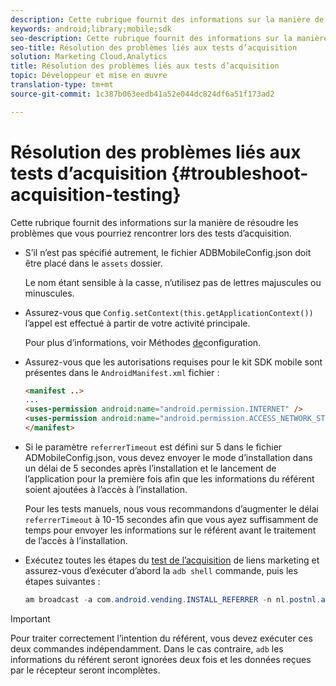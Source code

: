 ```yaml
---
description: Cette rubrique fournit des informations sur la manière de résoudre les problèmes que vous pourriez rencontrer lors des tests d’acquisition.
keywords: android;library;mobile;sdk
seo-description: Cette rubrique fournit des informations sur la manière de résoudre les problèmes que vous pourriez rencontrer lors des tests d’acquisition.
seo-title: Résolution des problèmes liés aux tests d’acquisition
solution: Marketing Cloud,Analytics
title: Résolution des problèmes liés aux tests d’acquisition
topic: Développeur et mise en œuvre
translation-type: tm+mt
source-git-commit: 1c387b063eedb41a52e044dc824df6a51f173ad2

---
```



# Résolution des problèmes liés aux tests d’acquisition {#troubleshoot-acquisition-testing}

Cette rubrique fournit des informations sur la manière de résoudre les problèmes que vous pourriez rencontrer lors des tests d’acquisition.

* S’il n’est pas spécifié autrement, le fichier ADBMobileConfig.json doit être placé dans le `assets` dossier.

   Le nom étant sensible à la casse, n’utilisez pas de lettres majuscules ou minuscules.

* Assurez-vous que `Config.setContext(this.getApplicationContext())` l’appel est effectué à partir de votre activité principale.

   Pour plus d’informations, voir Méthodes [de](https://docs.adobe.com/content/help/en/mobile-services/android/configuration-android/methods.html)configuration.

* Assurez-vous que les autorisations requises pour le kit SDK mobile sont présentes dans le `AndroidManifest.xml` fichier :

   ```html
   <manifest ..>
   ... 
   <uses-permission android:name="android.permission.INTERNET" />
   <uses-permission android:name="android.permission.ACCESS_NETWORK_STATE" />
   </manifest>
   ```

* Si le paramètre `referrerTimeout` est défini sur 5 dans le fichier ADMobileConfig.json, vous devez envoyer le mode d’installation dans un délai de 5 secondes après l’installation et le lancement de l’application pour la première fois afin que les informations du référent soient ajoutées à l’accès à l’installation.

   Pour les tests manuels, nous vous recommandons d’augmenter le délai `referrerTimeout` à 10-15 secondes afin que vous ayez suffisamment de temps pour envoyer les informations sur le référent avant le traitement de l’accès à l’installation.

* Exécutez toutes les étapes du [test de l’acquisition](https://docs.adobe.com/content/help/en/mobile-services/android/acquisition-android/t-testing-marketing-link-acquisition.html) de liens marketing et assurez-vous d’exécuter d’abord la `adb shell` commande, puis les étapes suivantes :

   ```java
   am broadcast -a com.android.vending.INSTALL_REFERRER -n nl.postnl.app/.tracking.AdobeAcquisitionLinkBroadcastReceiver --es "referrer" "utm_source=adb_acq_v3&utm_campaign=adb_acq_v3&utm_content=<the newly generated id at step #7>"
   ```

>[!IMPORTANT]
>
>Pour traiter correctement l’intention du référent, vous devez exécuter ces deux commandes indépendamment. Dans le cas contraire, `adb` les informations du référent seront ignorées deux fois et les données reçues par le récepteur seront incomplètes.

